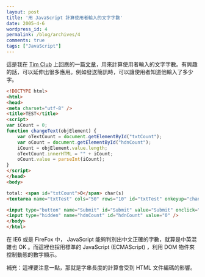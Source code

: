 ```yaml
---
layout: post
title: '用 JavaScript 計算使用者輸入的文字字數'
date: 2005-4-6
wordpress_id: 4
permalink: /blog/archives/4
comments: true
tags: ["JavaScript"]
---
```


這是我在 [Tim Club](http://timteam.org/) 上回應的一篇[文章](http://timteam.org/?TIM=FORUM&amp;FORUM=1&amp;ShowDocument=13453#TIM13453)，用來計算使用者輸入的文字字數。有興趣的話，可以延伸出很多應用。例如發送簡訊時，可以讓使用者知道他輸入了多少字。

<!--more-->

```html
<!DOCTYPE html>
<html>
<head>
<meta charset="utf-8" />
<title>TEST</title>
<script>
var iCount = 0;
function changeText(objElement) {
    var oTextCount = document.getElementById("txtCount");
    var oCount = document.getElementById("hdnCount");
    iCount = objElement.value.length;
    oTextCount.innerHTML = "" + iCount;
    oCount.value = parseInt(iCount);
}
</script>
</head>
<body>

total: <span id="txtCount">0</span> char(s)
<textarea name="txtTest" cols="50" rows="10" id="txtTest" onkeyup="changeText(this);"></textarea>

<input type="button" name="Submit" id="Submit" value="Submit" onclick="alert(document.getElementById('hdnCount').value);" />
<input type="hidden" name="hdnCount" id="hdnCount" value="0" />
</body>
</html>

```

在 IE6 或是 FireFox 中， JavaScript 能夠判別出中文正確的字數，就算是中英混雜也 OK 。而這裡也採用標準的 JavaScript (ECMAScript) ，利用 DOM 物件來控制動態的數字顯示。

補充：這裡要注意一點，那就是字串長度的計算會受到 HTML 文件編碼的影響。
